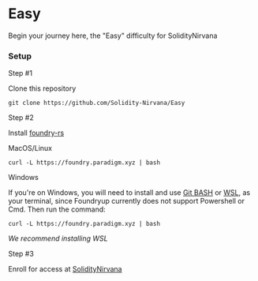 # Easy
Begin your journey here, the "Easy" difficulty for SolidityNirvana


### Setup

Step #1

Clone this repository

```
git clone https://github.com/Solidity-Nirvana/Easy
```

Step #2

Install [foundry-rs](https://book.getfoundry.sh/getting-started/installation)

MacOS/Linux
```
curl -L https://foundry.paradigm.xyz | bash
```

Windows

If you're on Windows, you will need to install and use [Git BASH](https://gitforwindows.org/) or [WSL](https://learn.microsoft.com/en-us/windows/wsl/install), as your terminal, 
since Foundryup currently does not support Powershell or Cmd. Then run the command:

```
curl -L https://foundry.paradigm.xyz | bash
```

*We recommend installing WSL*

Step #3

Enroll for access at [SolidityNirvana](https://soliditynirvana.com)